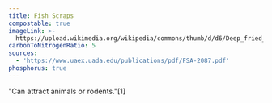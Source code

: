 ```yaml
---
title: Fish Scraps
compostable: true
imageLink: >-
  https://upload.wikimedia.org/wikipedia/commons/thumb/d/d6/Deep_fried_fish%2C_Kolkata_-_West_Bengal_-_DSC_0039.jpg/512px-Deep_fried_fish%2C_Kolkata_-_West_Bengal_-_DSC_0039.jpg
carbonToNitrogenRatio: 5
sources:
  - 'https://www.uaex.uada.edu/publications/pdf/FSA-2087.pdf'
phosphorus: true
---
```


"Can attract animals or rodents."\[1]
